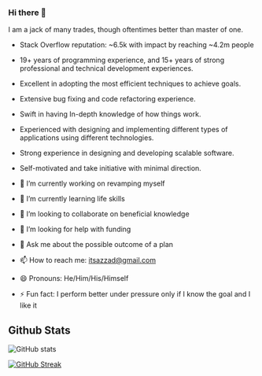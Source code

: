### Hi there 👋

I am a jack of many trades, though oftentimes better than master of one.
- Stack Overflow reputation: ~6.5k with impact by reaching ~4.2m people
- 19+ years of programming experience, and 15+ years of strong professional and technical development experiences.
- Excellent in adopting the most efficient techniques to achieve goals.
- Extensive bug fixing and code refactoring experience.
- Swift in having In-depth knowledge of how things work.
- Experienced with designing and implementing different types of applications using different technologies.
- Strong experience in designing and developing scalable software.
- Self-motivated and take initiative with minimal direction.

- 🔭 I’m currently working on revamping myself
- 🌱 I’m currently learning life skills
- 👯 I’m looking to collaborate on beneficial knowledge 
- 🤔 I’m looking for help with funding
- 💬 Ask me about the possible outcome of a plan
- 📫 How to reach me: itsazzad@gmail.com
- 😄 Pronouns: He/Him/His/Himself
- ⚡ Fun fact: I perform better under pressure only if I know the goal and I like it

## Github Stats

![GitHub stats](https://github-readme-stats.vercel.app/api?username=itsazzad&count_private=true&show_icons=true)

[![GitHub Streak](https://github-readme-streak-stats.herokuapp.com?user=itsazzad)](https://git.io/streak-stats)
